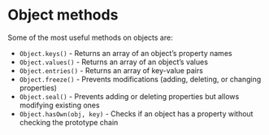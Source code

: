# Object methods

Some of the most useful methods on objects are:

- <code>Object.keys()</code> - Returns an array of an object’s property names
- <code>Object.values()</code> - Returns an array of an object’s values
- <code>Object.entries()</code> - Returns an array of key-value pairs
- <code>Object.freeze()</code> - Prevents modifications (adding, deleting, or changing properties)
- <code>Object.seal()</code> - Prevents adding or deleting properties but allows modifying existing ones
- <code>Object.hasOwn(obj, key)</code> - Checks if an object has a property without checking the prototype chain
